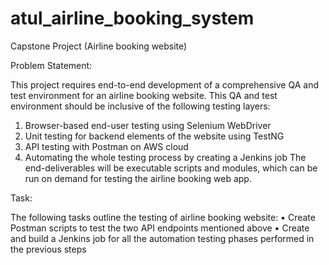 # atul_airline_booking_system

Capstone Project (Airline booking website)

Problem Statement:

This project requires end-to-end development of a comprehensive QA and test environment for an airline booking website.
This QA and test environment should be inclusive of the following testing layers:
1. Browser-based end-user testing using Selenium WebDriver
2. Unit testing for backend elements of the website using TestNG
3. API testing with Postman on AWS cloud
4. Automating the whole testing process by creating a Jenkins job
   The end-deliverables will be executable scripts and modules, which can be
   run on demand for testing the airline booking web app.

Task:   

The following tasks outline the testing of airline booking website: 
• Create Postman scripts to test the two API endpoints mentioned above 
• Create and build a Jenkins job for all the automation testing phases performed in the previous steps





